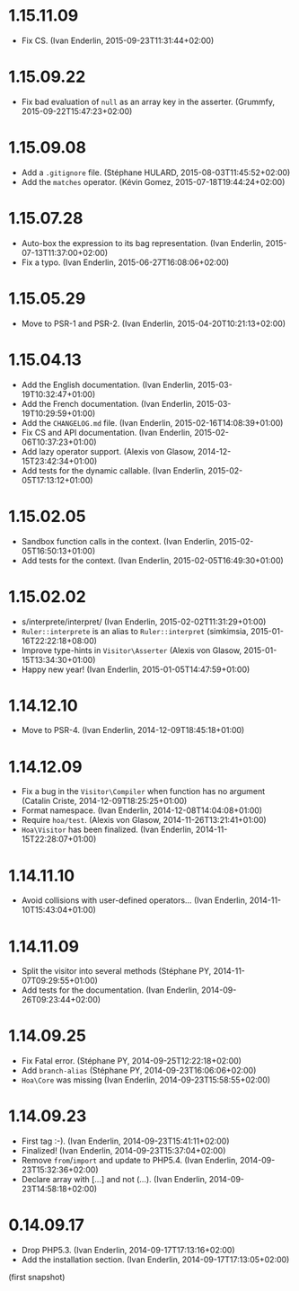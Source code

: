 # 1.15.11.09

  * Fix CS. (Ivan Enderlin, 2015-09-23T11:31:44+02:00)

# 1.15.09.22

  * Fix bad evaluation of `null` as an array key in the asserter. (Grummfy, 2015-09-22T15:47:23+02:00)

# 1.15.09.08

  * Add a `.gitignore` file. (Stéphane HULARD, 2015-08-03T11:45:52+02:00)
  * Add the `matches` operator. (Kévin Gomez, 2015-07-18T19:44:24+02:00)

# 1.15.07.28

  * Auto-box the expression to its bag representation. (Ivan Enderlin, 2015-07-13T11:37:00+02:00)
  * Fix a typo. (Ivan Enderlin, 2015-06-27T16:08:06+02:00)

# 1.15.05.29

  * Move to PSR-1 and PSR-2. (Ivan Enderlin, 2015-04-20T10:21:13+02:00)

# 1.15.04.13

  * Add the English documentation. (Ivan Enderlin, 2015-03-19T10:32:47+01:00)
  * Add the French documentation. (Ivan Enderlin, 2015-03-19T10:29:59+01:00)
  * Add the `CHANGELOG.md` file. (Ivan Enderlin, 2015-02-16T14:08:39+01:00)
  * Fix CS and API documentation. (Ivan Enderlin, 2015-02-06T10:37:23+01:00)
  * Add lazy operator support. (Alexis von Glasow, 2014-12-15T23:42:34+01:00)
  * Add tests for the dynamic callable. (Ivan Enderlin, 2015-02-05T17:13:12+01:00)

# 1.15.02.05

  * Sandbox function calls in the context. (Ivan Enderlin, 2015-02-05T16:50:13+01:00)
  * Add tests for the context. (Ivan Enderlin, 2015-02-05T16:49:30+01:00)

# 1.15.02.02

  * s/interprete/interpret/ (Ivan Enderlin, 2015-02-02T11:31:29+01:00)
  * `Ruler::interprete` is an alias to `Ruler::interpret` (simkimsia, 2015-01-16T22:22:18+08:00)
  * Improve type-hints in `Visitor\Asserter` (Alexis von Glasow, 2015-01-15T13:34:30+01:00)
  * Happy new year! (Ivan Enderlin, 2015-01-05T14:47:59+01:00)

# 1.14.12.10

  * Move to PSR-4. (Ivan Enderlin, 2014-12-09T18:45:18+01:00)

# 1.14.12.09

  * Fix a bug in the `Visitor\Compiler` when function has no argument (Catalin Criste, 2014-12-09T18:25:25+01:00)
  * Format namespace. (Ivan Enderlin, 2014-12-08T14:04:08+01:00)
  * Require `hoa/test`. (Alexis von Glasow, 2014-11-26T13:21:41+01:00)
  * `Hoa\Visitor` has been finalized. (Ivan Enderlin, 2014-11-15T22:28:07+01:00)

# 1.14.11.10

  * Avoid collisions with user-defined operators… (Ivan Enderlin, 2014-11-10T15:43:04+01:00)

# 1.14.11.09

  * Split the visitor into several methods (Stéphane PY, 2014-11-07T09:29:55+01:00)
  * Add tests for the documentation. (Ivan Enderlin, 2014-09-26T09:23:44+02:00)

# 1.14.09.25

  * Fix Fatal error. (Stéphane PY, 2014-09-25T12:22:18+02:00)
  * Add `branch-alias` (Stéphane PY, 2014-09-23T16:06:06+02:00)
  * `Hoa\Core` was missing (Ivan Enderlin, 2014-09-23T15:58:55+02:00)

# 1.14.09.23

  * First tag :-). (Ivan Enderlin, 2014-09-23T15:41:11+02:00)
  * Finalized! (Ivan Enderlin, 2014-09-23T15:37:04+02:00)
  * Remove `from`/`import` and update to PHP5.4. (Ivan Enderlin, 2014-09-23T15:32:36+02:00)
  * Declare array with […] and not (…). (Ivan Enderlin, 2014-09-23T14:58:18+02:00)

# 0.14.09.17

  * Drop PHP5.3. (Ivan Enderlin, 2014-09-17T17:13:16+02:00)
  * Add the installation section. (Ivan Enderlin, 2014-09-17T17:13:05+02:00)

(first snapshot)
